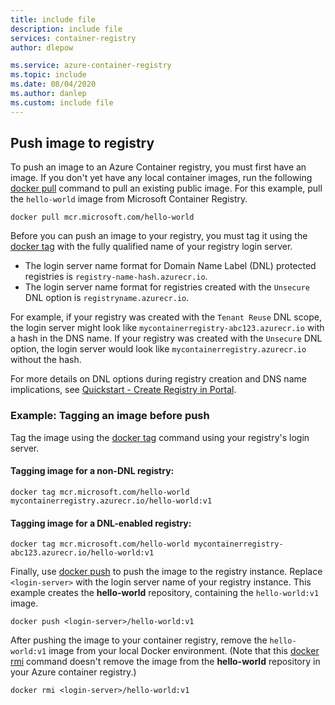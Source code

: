 ```yaml
---
title: include file
description: include file
services: container-registry
author: dlepow

ms.service: azure-container-registry
ms.topic: include
ms.date: 08/04/2020
ms.author: danlep
ms.custom: include file
---
```

## Push image to registry

To push an image to an Azure Container registry, you must first have an image. If you don't yet have any local container images, run the following [docker pull][docker-pull] command to pull an existing public image. For this example, pull the `hello-world` image from Microsoft Container Registry.

```
docker pull mcr.microsoft.com/hello-world
```

Before you can push an image to your registry, you must tag it using the [docker tag][docker-tag] with the fully qualified name of your registry login server.

* The login server name format for Domain Name Label (DNL) protected registries is `registry-name-hash.azurecr.io`.
* The login server name format for registries created with the `Unsecure` DNL option is `registryname.azurecr.io`.

For example, if your registry was created with the `Tenant Reuse` DNL scope, the login server might look like `mycontainerregistry-abc123.azurecr.io` with a hash in the DNS name. If your registry was created with the `Unsecure` DNL option, the login server would look like `mycontainerregistry.azurecr.io` without the hash.

For more details on DNL options during registry creation and DNS name implications, see [Quickstart - Create Registry in Portal](../container-registry-get-started-portal.md#configure-domain-name-label-dnl-option).

### Example: Tagging an image before push

Tag the image using the [docker tag][docker-tag] command using your registry's login server.

#### Tagging image for a non-DNL registry:

```
docker tag mcr.microsoft.com/hello-world mycontainerregistry.azurecr.io/hello-world:v1
```

#### Tagging image for a DNL-enabled registry:

```
docker tag mcr.microsoft.com/hello-world mycontainerregistry-abc123.azurecr.io/hello-world:v1
```

Finally, use [docker push][docker-push] to push the image to the registry instance. Replace `<login-server>` with the login server name of your registry instance. This example creates the **hello-world** repository, containing the `hello-world:v1` image.

```
docker push <login-server>/hello-world:v1
```

After pushing the image to your container registry, remove the `hello-world:v1` image from your local Docker environment. (Note that this [docker rmi][docker-rmi] command doesn't remove the image from the **hello-world** repository in your Azure container registry.)

```
docker rmi <login-server>/hello-world:v1
```

<!-- LINKS - External -->
[docker-push]: https://docs.docker.com/engine/reference/commandline/push/
[docker-pull]: https://docs.docker.com/engine/reference/commandline/pull/
[docker-rmi]: https://docs.docker.com/engine/reference/commandline/rmi/
[docker-run]: https://docs.docker.com/engine/reference/commandline/run/
[docker-tag]: https://docs.docker.com/engine/reference/commandline/tag/

<!-- LINKS - Internal -->

